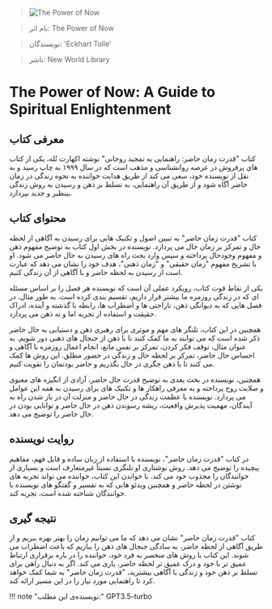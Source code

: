 
> ![The Power of Now](http://books.google.com/books/content?id=sQYqRCIhFAMC&printsec=frontcover&img=1&zoom=1&edge=curl&source=gbs_api)

> نام اثر: The Power of Now 

> نویسندگان: 'Eckhart Tolle'

> ناشر: New World Library




# The Power of Now: A Guide to Spiritual Enlightenment 

## معرفی کتاب

کتاب "قدرت زمان حاضر: راهنمایی به تمجید روحانی" نوشته اکهارت تُله، یکی از کتاب هاي پرفروش در عرصه روانشناسی و مذهب است که در سال ۱۹۹۹ به چاپ رسید و به نقل از نویسنده خود، سعی می کند از طریق هدایت خواننده به نحوه زندگی در زمان حاضر آگاه شود و از طریق آن راهنمایی، به تسلط بر ذهن و رسیدن به روش زندگی بینظیر و جدید بپردازد.

## محتوای کتاب

کتاب "قدرت زمان حاضر" به تبیین اصول و تکنیک هایی برای رسیدن به آگاهی از لحظه حال و تمرکز بر زمان حال می پردازد. نویسنده در بخش اول کتاب به توضیح مفهوم ذهن و مفهوم وجودحال پرداخته و سپس وارد بحث راه های رسیدن به حال حاضر می شود. او با تشریح مفهوم "زمان حقیقی" و "زمان ذهنی"، هدف خود را نشان می دهد که عبارت است از رسیدن به لحظه حاضر و با آگاهی از آن زندگی کنیم.

یکی از نقاط قوت کتاب، رویکرد عملی آن است که نویسنده هر فصل را بر اساس مسئله ای که در زندگی روزمره ما بیشتر قرار داریم، تقسیم بندی کرده است. به طور مثال، در فصل هایی که به دیوانگی ذهن، ناراحتی ها و اضطراب ها، رابطه با گذشته و آینده، ادراک حقیقت و استفاده از تجربه اما و نه ذهن می پردازد.

همچنین در این کتاب، تلنگر های مهم و موثری برای رهبری ذهن و دستیابی به حال حاضر ذکر شده است که می توانند به ما کمک کنند تا با ذهن از جنجال های ذهنی دور شویم. به عنوان مثال، توقف فکر کردن، تمرکز بر نفس مانع، انجام اعمال روزمره با آگاهی و احساس حال حاضر، تمرکز بر لحظه حال و زندگی در حضور مطلق. این روش ها کمک می کنند تا با ذهن جگری در حال بگذریم و حاضر بودنمان را تقویت کنیم.

همچنین، نویسنده در بحث بعدی به توضیح قدرت حال حاضر، آزادی از انگیزه های معنوی و صلابت روح پرداخته و به معرفی راهکار ها و تکنیک های برای رسیدن به همه این عوامل می پردازد. نویسنده با عظمت زندگی در حال حاضر و منزلت آن در باز شدن راه به آیندگان، مهمیت پذیرش واقعیت، ریشه رسوندن ذهن در حال حاضر و توانایی بودن در حال حاضر را توضیح می دهد.

## روایت نویسنده

در کتاب "قدرت زمان حاضر"، نویسنده با استفاده از زبان ساده و قابل فهم، مفاهیم پیچیده را توضیح می دهد. روش نوشتاری او تلنگری نسبتاً غیرمتعارف است و بسیاری از خوانندگان را مجذوب خود می کند. با خواندن این کتاب، خواننده می تواند تجربه های نوشتن در لحظه حاضر و همچنین ویدئو هایی که به تفسیر و گفتگو های نویسنده با خوانندگان شناخته شده است، تجربه کند.

## نتیجه گیری

کتاب "قدرت زمان حاضر" نشان می دهد که ما می توانیم زمان را بهتر بهره ببریم و از طریق آگاهی از لحظه حاضر، به سادگی جنجال های ذهن را ببازیم که باعث اضطراب می شوند. این کتاب با روش های منحصر به فرد خود، خواننده را در باره برقراری ارتباط عمیق تر با خود و درک عمیق تر لحظه حاضر، یاری می کند. اگر به دنبال راهی برای تسلط بر ذهن خود و زندگی با آگاهی بیشترید، "قدرت زمان حاضر" به شما کمک خواهد کرد تا راهنمایی مورد نیاز را در این مسیر ارائه کند.


!!! note "نویسنده‌ی این مطلب:"
    GPT3.5-turbo


